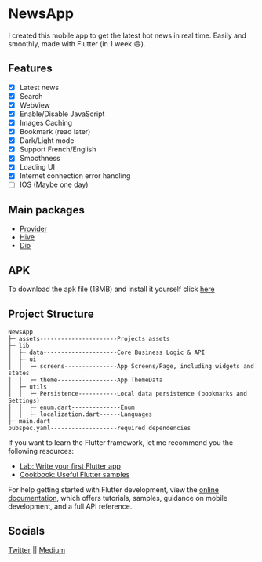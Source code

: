 # NewsApp

I created this mobile app to get the latest hot news in real time. Easily and smoothly, made with Flutter (in 1 week 😄).

## Features

- [x] Latest news
- [x] Search
- [x] WebView
- [x] Enable/Disable JavaScript
- [x] Images Caching
- [x] Bookmark (read later)
- [x] Dark/Light mode
- [x] Support French/English
- [x] Smoothness
- [x] Loading UI
- [x] Internet connection error handling
- [ ] IOS (Maybe one day)

## Main packages

- [Provider](https://github.com/rrousselGit/provider)
- [Hive](https://github.com/hivedb/hive)
- [Dio](https://github.com/flutterchina/dio)

## APK

To download the apk file (18MB) and install it yourself click [here]()

## Project Structure

```text
NewsApp
├─ assets----------------------Projects assets
├─ lib                  
│  ├─ data---------------------Core Business Logic & API
│  ├─ ui
│  │  ├─ screens---------------App Screens/Page, including widgets and states
│  │  ├─ theme-----------------App ThemeData
│  ├─ utils
│  │  ├─ Persistence-----------Local data persistence (bookmarks and Settings)
│  │  ├─ enum.dart--------------Enum
│  │  ├─ localization.dart------Languages 
├─ main.dart
pubspec.yaml-------------------required dependencies
```

If you want to learn the Flutter framework, let me recommend you the following resources:

- [Lab: Write your first Flutter app](https://docs.flutter.dev/get-started/codelab)
- [Cookbook: Useful Flutter samples](https://docs.flutter.dev/cookbook)

For help getting started with Flutter development, view the
[online documentation](https://docs.flutter.dev/), which offers tutorials,
samples, guidance on mobile development, and a full API reference.

## Socials

[Twitter](https://twitter.com/jotterkn) || [Medium](https://medium.com/@jotterkain)
